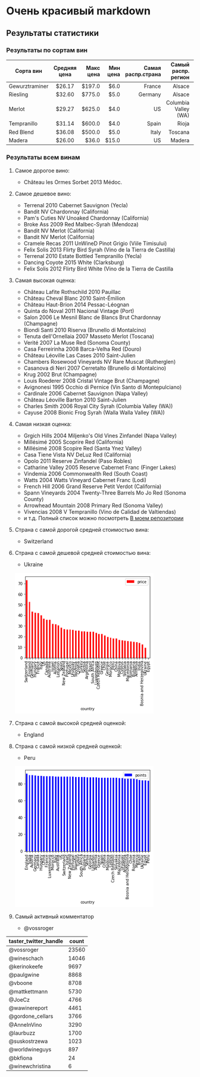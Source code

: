 # Очень красивый markdown

## Результаты статистики


### Результаты по сортам вин

|  Сорта вин     | Средняя цена| Макс цена | Мин цена | Самая распр.страна |Самый распр. регион |Средняя оценка|
| -------------- |:-----------:| ---------:| --------:|-------------------:|-------------------:|-------------:|
| Gewurztraminer |   $26.17    | $197.0    |   $6.0   |     France         |      Alsace        |     88.56    |
| Riesling       |   $32.60    | $775.0    |   $5.0   |     Germany        |      Alsace        |     89.47    |
| Merlot         |   $29.27    | $625.0    |   $4.0   |     US             |Columbia Valley (WA)|     87.16    |
| Tempranillo    |   $31.14    | $600.0    |   $4.0   |     Spain          |      Rioja         |     87.46    |
| Red Blend      |   $36.08    | $500.0    |   $5.0   |     Italy          |      Toscana       |     88.36    |
| Madera         |   $26.00    | $36.0     |   $15.0  |     US             |      Madera        |     85.61    |

### Результаты всем винам

1. Самое дорогое вино:

   * Château les Ormes Sorbet 2013  Médoc. 
   
2. Самое дешевое вино:

   * Terrenal 2010 Cabernet Sauvignon (Yecla)
   * Bandit NV Chardonnay (California)
   * Pam's Cuties NV Unoaked Chardonnay (California)
   * Broke Ass 2009 Red Malbec-Syrah (Mendoza)
   * Bandit NV Merlot (California)
   * Bandit NV Merlot (California)
   * Cramele Recas 2011 UnWineD Pinot Grigio (Viile Timisului)
   * Felix Solis 2013 Flirty Bird Syrah (Vino de la Tierra de Castilla)
   * Terrenal 2010 Estate Bottled Tempranillo (Yecla)
   * Dancing Coyote 2015 White (Clarksburg)
   * Felix Solis 2012 Flirty Bird White (Vino de la Tierra de Castilla
   
3. Самая высокая оценка:

   * Château Lafite Rothschild 2010  Pauillac
   * Château Cheval Blanc 2010  Saint-Émilion
   * Château Haut-Brion 2014  Pessac-Léognan
   * Quinta do Noval 2011 Nacional Vintage  (Port)
   * Salon 2006 Le Mesnil Blanc de Blancs Brut Chardonnay (Champagne)
   * Biondi Santi 2010 Riserva  (Brunello di Montalcino)
   * Tenuta dell'Ornellaia 2007 Masseto Merlot (Toscana)
   * Verité 2007 La Muse Red (Sonoma County)
   * Casa Ferreirinha 2008 Barca-Velha Red (Douro)
   * Château Léoville Las Cases 2010  Saint-Julien
   * Chambers Rosewood Vineyards NV Rare Muscat (Rutherglen)
   * Casanova di Neri 2007 Cerretalto  (Brunello di Montalcino)
   * Krug 2002 Brut  (Champagne)
   * Louis Roederer 2008 Cristal Vintage Brut  (Champagne)
   * Avignonesi 1995 Occhio di Pernice  (Vin Santo di Montepulciano)
   * Cardinale 2006 Cabernet Sauvignon (Napa Valley)
   * Château Léoville Barton 2010  Saint-Julien
   * Charles Smith 2006 Royal City Syrah (Columbia Valley (WA))
   * Cayuse 2008 Bionic Frog Syrah (Walla Walla Valley (WA))

4. Самая низкая оценка:
  
   * Grgich Hills 2004 Miljenko's Old Vines Zinfandel (Napa Valley)
   * Millésimé 2005 Scoprire Red (California)
   * Millésimé 2008 Scopire Red (Santa Ynez Valley)
   * Casa Tiene Vista NV DeLuz Red (California)
   * Opolo 2011 Reserve Zinfandel (Paso Robles)
   * Catharine Valley 2005 Reserve Cabernet Franc (Finger Lakes)
   * Vindemia 2006 Commonwealth Red (South Coast)
   * Watts 2004 Watts Vineyard Cabernet Franc (Lodi)
   * French Hill 2006 Grand Reserve Petit Verdot (California)
   * Spann Vineyards 2004 Twenty-Three Barrels Mo Jo Red (Sonoma County)
   * Arrowhead Mountain 2008 Primary Red (Sonoma Valley)
   * Vivencias 2008 V Tempranillo (Vino de Calidad de Valtiendas)
   * и т.д. Полный список можно посмотреть [В моем репозитории](https://github.com/ekatosha/EpamPython2019/blob/master/01-Data-Structures/hw/sticks)

5. Страна с самой дорогой средней стоимостью вина:

   * Switzerland
   
6. Страна с самой дешевой средней стоимостью вина: 

    * Ukraine
    
     ![alt-текст](https://github.com/ekatosha/EpamPython2019/blob/master/01-Data-Structures/hw/sticks/images/%D1%81%D1%80%D0%B5%D0%B4%D0%BD%D1%8F%D1%8F%20%D1%81%D1%82%D0%BE%D0%B8%D0%BC%D0%BE%D1%81%D1%82%D1%8C%20%D0%B2%D0%B8%D0%BD%D0%B0.png "Средняя стоимость вина по странам")

6. Страна с самой высокой средней оценкой: 

   * England
   
7. Страна с самой низкой средней оценкой:   

   * Peru

    ![alt-текст](https://github.com/ekatosha/EpamPython2019/blob/master/01-Data-Structures/hw/sticks/images/%D1%81%D1%80%D0%B5%D0%B4%D0%BD%D0%B8%D0%B9%20%D1%80%D0%B5%D0%B9%D1%82%D0%B8%D0%BD%D0%B3.png "Средниц рейтинг вина логотипа 1")


8. Самый активный комментатор

   * @vossroger

taster_twitter_handle	| count
------------| ---------| 
@vossroger	| 23560
@wineschach	| 14046
@kerinokeefe	| 9697
@paulgwine |	8868
@vboone|	8708
@mattkettmann|	5730
@JoeCz|	4766
@wawinereport|	4461
@gordone_cellars	|3766
@AnneInVino	|3290
@laurbuzz	|1700
@suskostrzewa	|1023
@worldwineguys	|897
@bkfiona	|24
@winewchristina|	6
